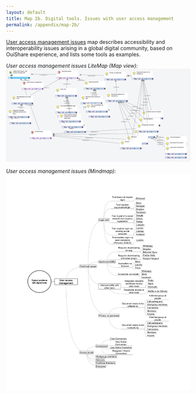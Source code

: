 ```yaml
---
layout: default
title: Map 2b. Digital tools. Issues with user access management
permalink: /appendix/map-2b/
---
```



[User access management issues](https://litemap.net/map.php?id=822351732270106009001432920111) map describes accessibility and interoperability issues arising in a global digital community, based on OuiShare experience, and lists some tools as examples.




*User access management issues LiteMap (Map view):*
![.](/files/digitools-access-map.png)


*User access management issues (Mindmap):*
![.](/files/digitools-access-mindmap.png)

